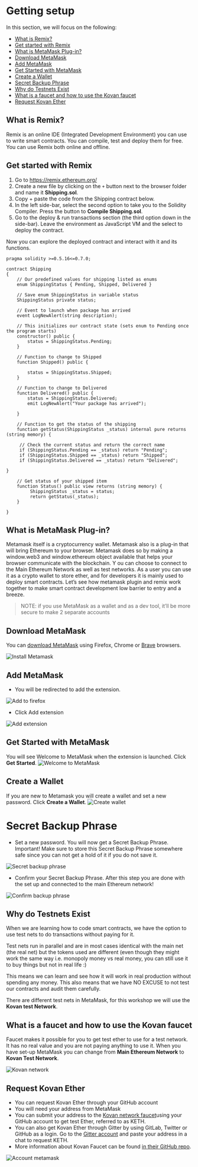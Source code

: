 # Getting setup

In this section, we will focus on the following:

- [What is Remix?](#what-is-remix?)
- [Get started with Remix](#get-started-with-remix)
- [What is MetaMask Plug-in?](#what-is-metaMask-plug-in?)
- [Download MetaMask](#download-metaMask)
- [Add MetaMask](#add-metaMask)
- [Get Started with MetaMask](#get-started-with-metaMask)
- [Create a Wallet](#create-a-wallet)
- [Secret Backup Phrase](#secret-backup-phrase)
- [Why do Testnets Exist](#why-do-testnets-exist)
- [What is a faucet and how to use the Kovan faucet](#what-is-a-faucet-and-how-to-use-the-kovan-faucet)
- [Request Kovan Ether](#request-kovan-ether)

## What is Remix?

Remix is an online IDE (Integrated Development Environment) you can use to write smart contracts. You can compile, test and deploy them for free. You can use Remix both online and offline.

## Get started with Remix

1. Go to https://remix.ethereum.org/
2. Create a new file by clicking on the `+` button next to the browser folder and name it **Shipping.sol**.
3. Copy + paste the code from the Shipping contract below.
4. In the left side-bar, select the second option to take you to the Solidity Compiler.  Press the button to **Compile Shipping.sol**.
5. Go to the deploy & run transactions section (the third option down in the side-bar). Leave the environment as JavaScript VM and the select to deploy the contract.

Now you can explore the deployed contract and interact with it and its functions.

```solidity
pragma solidity >=0.5.16<=0.7.0;

contract Shipping
{
    // Our predefined values for shipping listed as enums
    enum ShippingStatus { Pending, Shipped, Delivered }

    // Save enum ShippingStatus in variable status
    ShippingStatus private status;

    // Event to launch when package has arrived
    event LogNewAlert(string description);

    // This initializes our contract state (sets enum to Pending once the program starts)
    constructor() public {
        status = ShippingStatus.Pending;
    }

    // Function to change to Shipped
    function Shipped() public {

        status = ShippingStatus.Shipped;
    }

    // Function to change to Delivered
    function Delivered() public {
        status = ShippingStatus.Delivered;
        emit LogNewAlert("Your package has arrived");

    }

    // Function to get the status of the shipping
    function getStatus(ShippingStatus _status) internal pure returns (string memory) {

     // Check the current status and return the correct name
     if (ShippingStatus.Pending == _status) return "Pending";
     if (ShippingStatus.Shipped == _status) return "Shipped";
     if (ShippingStatus.Delivered == _status) return "Delivered";

}

    // Get status of your shipped item
    function Status() public view returns (string memory) {
         ShippingStatus _status = status;
         return getStatus(_status);
    }

}
```

## What is MetaMask Plug-in?

Metamask itself is a cryptocurrency wallet. Metamask also is a plug-in that will bring Ethereum to your browser. Metamask does so by making a window.web3 and window.ethereum object available that helps your browser communicate with the blockchain.
Y
ou can choose to connect to the Main Ethereum Network as well as test networks.
As a user you can use it as a crypto wallet to store ether, and for developers it is mainly used to deploy smart contracts. Let’s see how metamask plugin and remix work together to make smart contract development low barrier to entry and a breeze.
> NOTE: if you use MetaMask as a wallet and as a dev tool, it’ll be more secure to make 2 separate accounts

## Download MetaMask

You can [download MetaMask](https://metamask.io/download.html) using Firefox, Chrome or [Brave](https://brave.com/) browsers.

![Install Metamask](Images/install%20metamask.png)

## Add MetaMask

- You will be redirected to add the extension.

![Add to firefox](Images/add%20to%20firefox.png)

- Click Add extension

![Add extension](Images/add%20metamask%20add%20extension.png)

## Get Started with MetaMask

You will see Welcome to MetaMask when the extension is launched. Click **Get Started**.
![Welcome to MetaMask](Images/welcome_to_metamask.png)

## Create a Wallet

If you are new to Metamask you will create a wallet and set a new password. Click **Create a Wallet**.
![Create wallet](Images/create_wallet.jpg)

# Secret Backup Phrase

- Set a new password. You will now get a Secret Backup Phrase. Important! Make sure to store this Secret Backup Phrase somewhere safe since you can not get a hold of it if you do not save it.

![Secret backup phrase](Images/backup%20phrase.png)

- Confirm your Secret Backup Phrase. After this step you are done with the set up and connected to the main Ethereum network!

![Confirm backup phrase](Images/confirm_backup_phrase.png)

## Why do Testnets Exist

When we are learning how to code smart contracts, we have the option to use test nets to do transactions without paying for it.

Test nets run in parallel and are in most cases identical with the main net (the real net) but the tokens used are different (even though they might work the same way i.e. monopoly money vs real money, you can still use it to buy things but not in real life :)

This means we can learn and see how it will work in real production without spending any money. This also means that we have NO EXCUSE to not test our contracts and audit them carefully.

There are different test nets in MetaMask, for this workshop we will use the **Kovan test Network**.

## What is a faucet and how to use the Kovan faucet

Faucet makes it possible for you to get test ether to use for a test network. It has no real value and you are not paying anything to use it. When you have set-up MetaMask you can change from **Main Ethereum Network** to **Kovan Test Network**.

![Kovan network](Images/Kovan%20Network.png)

## Request Kovan Ether

- You can request Kovan Ether through your GitHub account
- You will need your address from MetaMask
- You can submit your address to the [Kovan network faucet](https://faucet.kovan.network/)using your GitHub account to get test Ether, referred to as KETH.
- You can also get Kovan Ether through Gitter by using GitLab, Twitter or GitHub as a login. Go to the [Gitter account](https://gitter.im/kovan-testnet/faucet) and paste your address in a chat to request KETH.
- More information about Kovan Faucet can be found [in their GitHub repo](https://github.com/kovan-testnet/faucet/blob/master/README.md).

![Account metamask](Images/account%20metamask.png)
